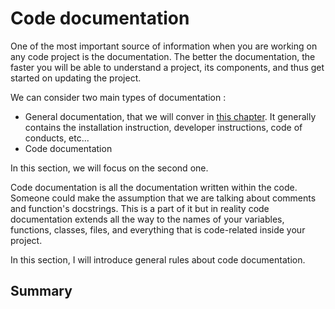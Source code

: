 # Code documentation

One of the most important source of information when you are working on any code project is the documentation. The better the documentation, the faster you will be able to understand a project, its components, and thus get started on updating the project.

We can consider two main types of documentation :
- General documentation, that we will conver in [this chapter](). It generally contains the installation instruction, developer instructions, code of conducts, etc...
- Code documentation

In this section, we will focus on the second one.

Code documentation is all the documentation written within the code. Someone could make the assumption that we are talking about comments and function's docstrings. This is a part of it but in reality code documentation extends all the way to the names of your variables, functions, classes, files, and everything that is code-related inside your project.

In this section, I will introduce general rules about code documentation.

## Summary

```{tableofcontents}
```
